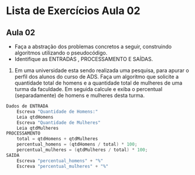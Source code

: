# Lista de Exercícios Aula 02 #

## Aula 02 ##

 + Faça a abstração dos problemas concretos a seguir, construindo algoritmos utilizando o pseudocódigo.
 + Identifique as ENTRADAS , PROCESSAMENTO E SAÍDAS.

1. Em uma universidade esta sendo realizada uma pesquisa, para apurar o perfil dos alunos do curso de ADS. Faça um algoritmo que solicite a quantidade total de homens e a quantidade total de mulheres de uma turma da faculdade. Em seguida calcule e exiba o percentual (separadamente) de homens e mulheres desta turma.


```java
Dados de ENTRADA
	Escreva "Quantidade de Homens:"
	Leia qtdHomens
	Escreva "Quantidade de Mulheres"
	Leia qtdMulheres
PROCESSAMENTO
	total = qtdHomens + qtdMulheres
	percentual_homens = (qtdHomens / total) * 100;
	percentual_mulheres = (qtdMulheres / total) * 100;
SAIDA
	Escreva "percentual_homens" + "%"
	Escreva "percentual_mulheres" + "%"
```